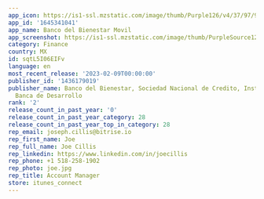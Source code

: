 ```yaml
---
app_icon: https://is1-ssl.mzstatic.com/image/thumb/Purple126/v4/37/97/97/3797979a-8691-b518-83c7-10f074ba993d/AppIcon-1x_U007emarketing-0-7-0-85-220.png/1024x1024bb.png
app_id: '1645341041'
app_name: Banco del Bienestar Movil
app_screenshot: https://is1-ssl.mzstatic.com/image/thumb/PurpleSource122/v4/48/88/97/4888975e-1a3f-a4a1-646b-311f307ae0f7/091d0821-b2b3-4771-813a-b14d1af29554_Pantalla_6-5_app_1242x2688-02.jpg/1242x2688bb.png
category: Finance
country: MX
id: sqtL5I06EIFv
language: en
most_recent_release: '2023-02-09T00:00:00'
publisher_id: '1436179019'
publisher_name: Banco del Bienestar, Sociedad Nacional de Credito, Institucion de
  Banca de Desarrollo
rank: '2'
release_count_in_past_year: '0'
release_count_in_past_year_category: 28
release_count_in_past_year_top_in_category: 28
rep_email: joseph.cillis@bitrise.io
rep_first_name: Joe
rep_full_name: Joe Cillis
rep_linkedin: https://www.linkedin.com/in/joecillis
rep_phone: +1 518-258-1902
rep_photo: joe.jpg
rep_title: Account Manager
store: itunes_connect
---
```

